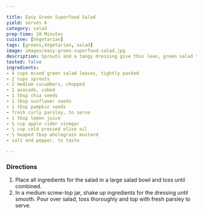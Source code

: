 ```yaml
---

title: Easy Green Superfood Salad
yield: serves 6
category: salad
prep-time: 10 Minutes
cuisine: [Vegetarian]
tags: [greens,Vegetarian, salad]
image: images/easy-green-superfood-salad.jpg
description: Sprouts and a tangy dressing give this lean, green salad texture and bite.
tested: false
ingredients:
- 4 cups mixed green salad leaves, tightly packed
- 2 cups sprouts
- 2 medium cucumbers, chopped
- 1 avocado, cubed
- 1 tbsp chia seeds
- 1 tbsp sunflower seeds
- 1 tbsp pumpkin seeds
- fresh curly parsley, to serve
- 1 tbsp lemon juice
- ⅛ cup apple cider vinegar
- ¼ cup cold pressed olive oil
- ½ heaped tbsp wholegrain mustard
- salt and pepper, to taste

---
```


### Directions

1. Place all ingredients for the salad in a large salad bowl and toss until combined.
2. In a medium screw-top jar, shake up ingredients for the dressing until smooth. Pour over salad, toss thoroughly and top with fresh parsley to serve.

